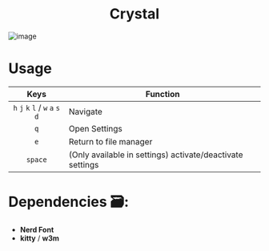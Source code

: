 <h1 align=center>Crystal</h1>

![image](https://github.com/joang29/crystal/assets/85022759/444826d8-cfba-406e-b507-f52b53d1f32c)

# Usage
|               Keys               | Function                                                  |
|:--------------------------------:|-----------------------------------------------------------|
| `h` `j` `k` `l` / `w` `a` `s` `d`| Navigate                                                  |
|                `q`               | Open Settings                                             |
|                `e`               | Return to file manager                                    |
|              `space`             | (Only available in settings) activate/deactivate settings |

# Dependencies 🗃:
- **Nerd Font**
- **kitty** / **w3m**
